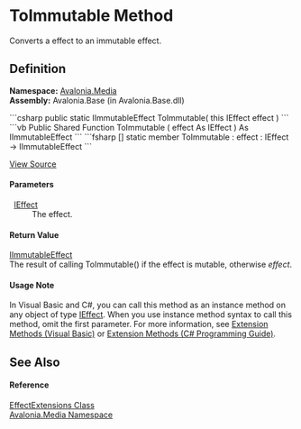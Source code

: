 # ToImmutable Method


Converts a effect to an immutable effect.



## Definition
**Namespace:** <a href="N_Avalonia_Media">Avalonia.Media</a>  
**Assembly:** Avalonia.Base (in Avalonia.Base.dll)

<Tabs groupId="api-code-preview">
<TabItem value="csharp" label="C#">
```csharp
public static IImmutableEffect ToImmutable(
	this IEffect effect
)
```
</TabItem>
<TabItem value="vb" label="VB">
```vb
<ExtensionAttribute>
Public Shared Function ToImmutable ( 
	effect As IEffect
) As IImmutableEffect
```
</TabItem>
<TabItem value="fsharp" label="F#">
```fsharp
[<ExtensionAttribute>]
static member ToImmutable : 
        effect : IEffect -> IImmutableEffect 
```
</TabItem>
</Tabs>



<a href="https://github.com/AvaloniaUI/Avalonia/tree/master/src/Avalonia.Base/Media/Effects/EffectExtesions.cs#L43" title="View the source code">View Source</a>



#### Parameters
<dl><dt>  <a href="T_Avalonia_Media_IEffect">IEffect</a></dt><dd>The effect.</dd></dl>

#### Return Value
<a href="T_Avalonia_Media_IImmutableEffect">IImmutableEffect</a>  
The result of calling ToImmutable() if the effect is mutable, otherwise *effect*.

#### Usage Note
In Visual Basic and C#, you can call this method as an instance method on any object of type <a href="T_Avalonia_Media_IEffect">IEffect</a>. When you use instance method syntax to call this method, omit the first parameter. For more information, see <a href="https://docs.microsoft.com/dotnet/visual-basic/programming-guide/language-features/procedures/extension-methods" target="_blank" rel="noopener noreferrer">Extension Methods (Visual Basic)</a> or <a href="https://docs.microsoft.com/dotnet/csharp/programming-guide/classes-and-structs/extension-methods" target="_blank" rel="noopener noreferrer">Extension Methods (C# Programming Guide)</a>.

## See Also


#### Reference
<a href="T_Avalonia_Media_EffectExtensions">EffectExtensions Class</a>  
<a href="N_Avalonia_Media">Avalonia.Media Namespace</a>  

